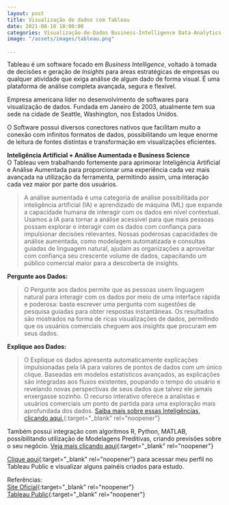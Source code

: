```yaml
---
layout: post
title: Visualização de dados com Tableau
date: 2021-08-10 18:00:00
categories: Visualização-de-Dados Business-Intelligence Data-Analytics
image: "/assets/images/tableau.png" 

...
```


Tableau é um software focado em *Business Intelligence*, voltado à tomada de decisões e geração de *Insights* para áreas estratégicas de empresas ou qualquer atividade que exiga análise de algum dado de forma visual. É uma plataforma de análise completa avançada, segura e flexível.

Empresa americana líder no desenvolvimento de softwares para visualização de dados. 
Fundada em Janeiro de 2003, atualmente tem sua sede na cidade de Seattle, Washington, nos Estados Unidos. 




O Software possui diversos conectores nativos que facilitam muito a conexão com infinitos formatos de dados, possibilitando um leque enorme de leitura de fontes distintas e transformação em visualizações eficientes.

**Inteligência Artificial + Análise Aumentada e Business Science** <br>
O Tableau vem trabalhando fortemente para aprimorar Inteligência Artificial e Análise Aumentada para proporcionar uma experiência cada vez mais avançada na utilização da ferramenta, permitindo assim, uma interação cada vez maior por parte dos usuários.

>A análise aumentada é uma categoria de análise possibilitada por inteligência artificial (IA) e aprendizado de máquina (ML) que expande a capacidade humana de interagir com os dados em nível contextual. Usamos a IA para tornar a análise acessível para que mais pessoas possam explorar e interagir com os dados com confiança para impulsionar decisões relevantes. Nossas poderosas capacidades de análise aumentada, como modelagem automatizada e consultas guiadas de linguagem natural, ajudam as organizações a aproveitar com confiança seu crescente volume de dados, capacitando um público comercial maior para a descoberta de insights.

**Pergunte aos Dados:**
>O Pergunte aos dados permite que as pessoas usem linguagem natural para interagir com os dados por meio de uma interface rápida e poderosa: basta escrever uma pergunta com sugestões de pesquisa guiadas para obter respostas instantâneas. Os resultados são mostrados na forma de ricas visualizações de dados, permitindo que os usuários comerciais cheguem aos insights que procuram em seus dados.

**Explique aos Dados:**
>O Explique os dados apresenta automaticamente explicações impulsionadas pela IA para valores de pontos de dados com um único clique. Baseadas em modelos estatísticos avançados, as explicações são integradas aos fluxos existentes, poupando o tempo do usuário e revelando novas perspectivas de seus dados que talvez ele jamais enxergasse sozinho. O recurso interativo oferece a analistas e usuários comerciais um ponto de partida para uma exploração mais aprofundada dos dados.
[Saiba mais sobre essas Inteligências, clicando aqui.](https://www.tableau.com/pt-br/solutions/ai-analytics/augmented-analytics){:target="_blank" rel="noopener"}

Também possui integração com algoritmos R, Python, MATLAB, possibilitando utilização de Modelagens Preditivas, criando previsões sobre o seu negócio. [Veja mais clicando aqui](https://www.tableau.com/pt-br/solutions/ai-analytics){:target="_blank" rel="noopener"} 

[Clique aqui](https://public.tableau.com/app/profile/lucas.eduardo.melzi){:target="_blank" rel="noopener"} para acessar meu perfil no Tableau Public e visualizar alguns painéis criados para estudo.

Referências:<br>
[Site Oficial](https://www.tableau.com/){:target="_blank" rel="noopener"}<br>
[Tableau Public](https://www.tableau.com/pt-br/products/public){:target="_blank" rel="noopener"}<br>


